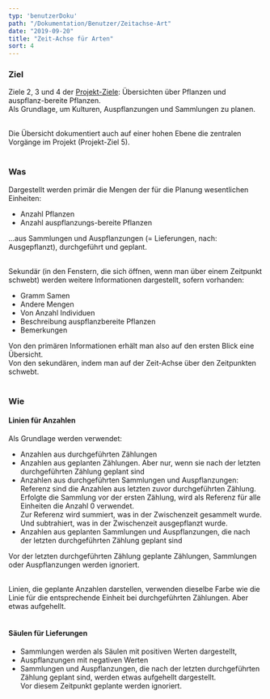 ```yaml
---
typ: 'benutzerDoku'
path: "/Dokumentation/Benutzer/Zeitachse-Art"
date: "2019-09-20"
title: "Zeit-Achse für Arten"
sort: 4
---
```


### Ziel
Ziele 2, 3 und 4 der [Projekt-Ziele](/Dokumentation/Benutzer/Ziele): Übersichten über Pflanzen und auspflanz-bereite Pflanzen.<br/>
Als Grundlage, um Kulturen, Auspflanzungen und Sammlungen zu planen.<br/><br/>

Die Übersicht dokumentiert auch auf einer hohen Ebene die zentralen Vorgänge im Projekt (Projekt-Ziel 5).<br/><br/>

### Was
Dargestellt werden primär die Mengen der für die Planung wesentlichen Einheiten:

- Anzahl Pflanzen
- Anzahl auspflanzungs-bereite Pflanzen

...aus Sammlungen und Auspflanzungen (= Lieferungen, nach: Ausgepflanzt), durchgeführt und geplant.<br/><br/>

Sekundär (in den Fenstern, die sich öffnen, wenn man über einem Zeitpunkt schwebt) werden weitere Informationen dargestellt, sofern vorhanden:

- Gramm Samen
- Andere Mengen
- Von Anzahl Individuen
- Beschreibung auspflanzbereite Pflanzen
- Bemerkungen

Von den primären Informationen erhält man also auf den ersten Blick eine Übersicht.<br/>
Von den sekundären, indem man auf der Zeit-Achse über den Zeitpunkten schwebt.<br/><br/>

### Wie

#### Linien für Anzahlen
Als Grundlage werden verwendet:

- Anzahlen aus durchgeführten Zählungen
- Anzahlen aus geplanten Zählungen. Aber nur, wenn sie nach der letzten durchgeführten Zählung geplant sind
- Anzahlen aus durchgeführten Sammlungen und Auspflanzungen:<br/>
  Referenz sind die Anzahlen aus letzten zuvor durchgeführten Zählung.<br/>
  Erfolgte die Sammlung vor der ersten Zählung, wird als Referenz für alle Einheiten die Anzahl 0 verwendet.<br/>
  Zur Referenz wird summiert, was in der Zwischenzeit gesammelt wurde. Und subtrahiert, was in der Zwischenzeit ausgepflanzt wurde.
- Anzahlen aus geplanten Sammlungen und Auspflanzungen, die nach der letzten durchgeführten Zählung geplant sind

Vor der letzten durchgeführten Zählung geplante Zählungen, Sammlungen oder Auspflanzungen werden ignoriert.<br/><br/>

Linien, die geplante Anzahlen darstellen, verwenden dieselbe Farbe wie die Linie für die entsprechende Einheit bei durchgeführten Zählungen. Aber etwas aufgehellt.<br/><br/>

#### Säulen für Lieferungen
- Sammlungen werden als Säulen mit positiven Werten dargestellt,
- Auspflanzungen mit negativen Werten
- Sammlungen und Auspflanzungen, die nach der letzten durchgeführten Zählung geplant sind, werden etwas aufgehellt dargestellt.<br/>
  Vor diesem Zeitpunkt geplante werden ignoriert.
